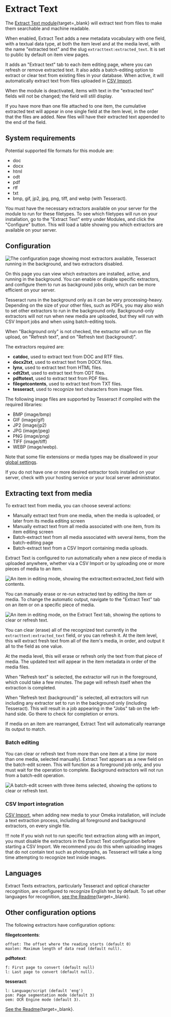 # Extract Text

The [Extract Text module](https://omeka.org/s/modules/ExtractText){target=_blank} will extract text from files to make them searchable and machine readable.

When enabled, Extract Text adds a new metadata vocabulary with one field, with a textual data type, at both the item level and at the media level, with the name "extracted text" and the slug `extracttext:extracted_text`. It is set to public by default on item view pages.

It adds an "Extract text" tab to each item editing page, where you can refresh or remove extracted text. It also adds a batch-editing option to extract or clear text from existing files in your database. When active, it will automatically extract text from files uploaded in [CSV Import](../modules/csvimport.md).

When the module is deactivated, items with text in the "extracted text" fields will not be changed; the field will still display.

If you have more than one file attached to one item, the cumulative extracted text will appear in one single field at the item level, in the order that the files are added. New files will have their extracted text appended to the end of the field.

## System requirements

Potential supported file formats for this module are:

- doc
- docx
- html
- odt
- pdf
- rtf
- txt
- bmp, gif, jp2, jpg, png, tiff, and webp (with Tesseract).

You must have the necessary extractors available on your server for the module to run for these filetypes. To see which filetypes will run on your installation, go to the "Extract Text" entry under Modules, and click the "Configure" button. This will load a table showing you which extractors are available on your server.

## Configuration

![The configuration page showing most extractors available, Tesseract running in the background, and two extractors disabled.](../modules/modulesfiles/extracttext_configure.png)

On this page you can view which extractors are installed, active, and running in the background. You can enable or disable specific extractors, and configure them to run as background jobs only, which can be more efficient on your server. 

Tesseract runs in the background only as it can be very processing-heavy. Depending on the size of your other files, such as PDFs, you may also wish to set other extractors to run in the background only. Background-only extractors will not run when new media are uploaded, but they will run with CSV Import jobs and when using batch-editing tools.

When "Background only" is not checked, the extractor will run on file upload, on "Refresh text", and on "Refresh text (background)".

The extractors required are:

- **catdoc**, used to extract text from DOC and RTF files.
- **docx2txt**, used to extract text from DOCX files.
- **lynx**, used to extract text from HTML files.
- **odt2txt**, used to extract text from ODT files.
- **pdftotext**, used to extract text from PDF files.
- **filegetcontents**, used to extract text from TXT files.
- **tesseract**, used to recognize text characters from image files. 

The following image files are supported by Tesseract if compiled with the required libraries:

- BMP (image/bmp)
- GIF (image/gif)
- JP2 (image/jp2)
- JPG (image/jpeg)
- PNG (image/png)
- TIFF (image/tiff)
- WEBP (image/webp).

Note that some file extensions or media types may be disallowed in your [global settings](../admin/settings.md#security).

If you do not have one or more desired extractor tools installed on your server, check with your hosting service or your local server administrator.

## Extracting text from media

To extract text from media, you can choose several actions:

- Manually extract text from one media, when the media is uploaded, or later from its media editing screen
- Manually extract text from all media associated with one item, from its item editing screen
- Batch-extract text from all media associated with several items, from the batch-editing page
- Batch-extract text from a CSV Import containing media uploads.

Extract Text is configured to run automatically when a new piece of media is uploaded anywhere, whether via a CSV Import or by uploading one or more pieces of media to an item. 

![An item in editing mode, showing the extracttext:extracted_text field with contents.](../modules/modulesfiles/extracttext_item_field.png)

You can manually erase or re-run extracted text by editing the item or media. To change the automatic output, navigate to the "Extract Text" tab on an item or on a specific piece of media.

![An item in editing mode, on the Extract Text tab, showing the options to clear or refresh text.](../modules/modulesfiles/extracttext_item_edit.png)

You can clear (erase) all of the recognized text currently in the `extracttext:extracted_text` field, or you can refresh it. At the item level, this will extract fresh text from all of the item's media, in order, and output it all to the field as one value. 

At the media level, this will erase or refresh only the text from that piece of media. The updated text will appear in the item metadata in order of the media files. 

When "Refresh text" is selected, the extractor will run in the foreground, which could take a few minutes. The page will refresh itself when the extraction is completed. 

When "Refresh text (background)" is selected, all extractors will run including any extractor set to run in the background only (including Tesseract). This will result in a job appearing in the "Jobs" tab on the left-hand side. Go there to check for completion or errors. 

If media on an item are rearranged, Extract Text will automatically rearrange its output to match.

### Batch editing

You can clear or refresh text from more than one item at a time (or more than one media, selected manually). Extract Text appears as a new field on the batch-edit screen. This will function as a foreground job only, and you must wait for the operation to complete. Background extractors will not run from a batch-edit operation.

![A batch-edit screen with three items selected, showing the options to clear or refresh text.](../modules/modulesfiles/extracttext_batchedit.png)

### CSV Import integration

[CSV Import](../modules/csvimport.md), when adding new media to your Omeka installation, will include a text extraction process, including all foreground and background extractors, on every single file. 

!!! note
	If you wish not to run specific text extraction along with an import, you must disable the extractors in the Extract Text configuration before starting a CSV Import. We recommend you do this when uploading images that do not contain text such as photographs, as Tesseract will take a long time attempting to recognize text inside images.

## Languages

Extract Texts extractors, particularly Tesseract and optical character recognition, are configured to recognize English text by default. To set other languages for recognition, [see the Readme](https://github.com/omeka-s-modules/ExtractText){target=_blank}. 

## Other configuration options

The following extractors have configuration options:

**filegetcontents**:

    offset: The offset where the reading starts (default 0)
    maxlen: Maximum length of data read (default null).

**pdftotext**:

    f: First page to convert (default null)
    l: Last page to convert (default null).

**tesseract**:

    l: Language/script (default 'eng')
    psm: Page segmentation mode (default 3)
    oem: OCR Engine mode (default 3). 

[See the Readme](https://github.com/omeka-s-modules/ExtractText){target=_blank}.